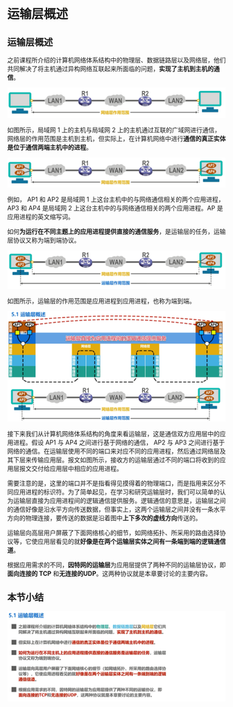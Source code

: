 # 运输层概述

## 运输层概述

之前课程所介绍的计算机网络体系结构中的物理层、数据链路层以及网络层，他们共同解决了将主机通过异构网络互联起来所面临的问题，**实现了主机到主机的通信**。

![image-20230406200605703](./assets/image-20230406200605703.png)

如图所示，局域网 1 上的主机与局域网 2 上的主机通过互联的广域网进行通信，网络层的作用范围是主机到主机，但实际上，在计算机网络中进行**通信的真正实体是位于通信两端主机中的进程**。

![image-20230406200646711](./assets/image-20230406200646711.png)

例如， AP1 和 AP2 是局域网 1 上这台主机中的与网络通信相关的两个应用进程， AP3 和 AP4 是局域网 2 上这台主机中的与网络通信相关的两个应用进程。AP 是应用进程的英文缩写词。

如何**为运行在不同主题上的应用进程提供直接的通信服务**，是运输层的任务，运输层协议又称为端到端协议。

![image-20230406200833348](./assets/image-20230406200833348.png)

如图所示，运输层的作用范围是应用进程到应用进程，也称为端到端。

![image-20230406201146700](./assets/image-20230406201146700.png)

接下来我们从计算机网络体系结构的角度来看运输层，这是通信双方应用层中的应用进程。假设 AP1 与 AP4 之间进行基于网络的通信， AP2 与 AP3 之间进行基于网络的通信。在运输层使用不同的端口来对应不同的应用进程，然后通过网络层及其下层来传输应用层。报文如图所示，接收方的运输层通过不同的端口将收到的应用层报文交付给应用层中相应的应用进程。

需要注意的是，这里的端口并不是指看得见摸得着的物理端口，而是指用来区分不同应用进程的标识符。为了简单起见，在学习和研究运输层时，我们可以简单的认为运输层直接为应用进程间的逻辑通信提供服务。逻辑通信的意思是，运输层之间的通信好像是沿水平方向传送数据，但事实上，这两个运输层之间并没有一条水平方向的物理连接，要传送的数据是沿着图中**上下多次的虚线方向**传送的。

运输层向高层用户屏蔽了下面网络核心的细节，如网络拓扑、所采用的路由选择协议等，它使应用层看见的就**好像是在两个运输层实体之间有一条端到端的逻辑通信道**。

根据应用需求的不同，**因特网的运输层**为应用层提供了两种不同的运输层协议，即**面向连接的 TCP** 和**无连接的UDP**。这两种协议就是本章要讨论的主要内容。

## 本节小结

![image-20230406201422104](./assets/image-20230406201422104.png)